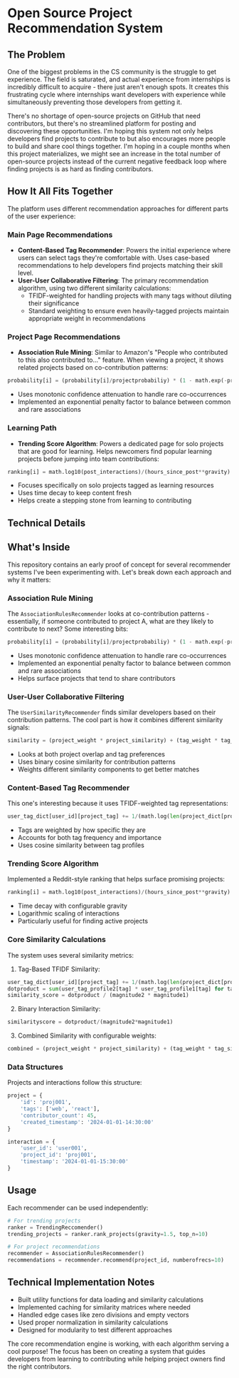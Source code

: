 # Open Source Project Recommendation System

## The Problem
One of the biggest problems in the CS community is the struggle to get experience. The field is saturated, and actual experience from internships is incredibly difficult to acquire - there just aren't enough spots. It creates this frustrating cycle where internships want developers with experience while simultaneously preventing those developers from getting it. 

There's no shortage of open-source projects on GitHub that need contributors, but there's no streamlined platform for posting and discovering these opportunities. I'm hoping this system not only helps developers find projects to contribute to but also encourages more people to build and share cool things together. I'm hoping in a couple months when this project materializes, we might see an increase in the total number of open-source projects instead of the current negative feedback loop where finding projects is as hard as finding contributors.

## How It All Fits Together
The platform uses different recommendation approaches for different parts of the user experience:

### Main Page Recommendations
- **Content-Based Tag Recommender**: Powers the initial experience where users can select tags they're comfortable with. Uses case-based recommendations to help developers find projects matching their skill level.
- **User-User Collaborative Filtering**: The primary recommendation algorithm, using two different similarity calculations:
  - TFIDF-weighted for handling projects with many tags without diluting their significance
  - Standard weighting to ensure even heavily-tagged projects maintain appropriate weight in recommendations

### Project Page Recommendations
- **Association Rule Mining**: Similar to Amazon's "People who contributed to this also contributed to..." feature. When viewing a project, it shows related projects based on co-contribution patterns:
```python
probability[i] = (probability[i]/projectprobabiliy) * (1 - math.exp(-probability[i]*lowoccpenalty))
```
- Uses monotonic confidence attenuation to handle rare co-occurrences
- Implemented an exponential penalty factor to balance between common and rare associations

### Learning Path
- **Trending Score Algorithm**: Powers a dedicated page for solo projects that are good for learning. Helps newcomers find popular learning projects before jumping into team contributions:
```python
ranking[i] = math.log10(post_interactions)/(hours_since_post**gravity)
```
- Focuses specifically on solo projects tagged as learning resources
- Uses time decay to keep content fresh
- Helps create a stepping stone from learning to contributing


## Technical Details


## What's Inside
This repository contains an early proof of concept for several recommender systems I've been experimenting with. Let's break down each approach and why it matters:

### Association Rule Mining
The `AssociationRulesRecommender` looks at co-contribution patterns - essentially, if someone contributed to project A, what are they likely to contribute to next? Some interesting bits:
```python
probability[i] = (probability[i]/projectprobabiliy) * (1 - math.exp(-probability[i]*lowoccpenalty))
```
- Uses monotonic confidence attenuation to handle rare co-occurrences
- Implemented an exponential penalty factor to balance between common and rare associations
- Helps surface projects that tend to share contributors

### User-User Collaborative Filtering 
The `UserSimilarityRecommender` finds similar developers based on their contribution patterns. The cool part is how it combines different similarity signals:
```python
similarity = (project_weight * project_similarity) + (tag_weight * tag_similarity)
```
- Looks at both project overlap and tag preferences
- Uses binary cosine similarity for contribution patterns
- Weights different similarity components to get better matches

### Content-Based Tag Recommender
This one's interesting because it uses TFIDF-weighted tag representations:
```python
user_tag_dict[user_id][project_tag] += 1/(math.log(len(project_dict[project_id]['tag'])))
```
- Tags are weighted by how specific they are
- Accounts for both tag frequency and importance
- Uses cosine similarity between tag profiles

### Trending Score Algorithm
Implemented a Reddit-style ranking that helps surface promising projects:
```python
ranking[i] = math.log10(post_interactions)/(hours_since_post**gravity)
```
- Time decay with configurable gravity
- Logarithmic scaling of interactions
- Particularly useful for finding active projects


### Core Similarity Calculations
The system uses several similarity metrics:

1. Tag-Based TFIDF Similarity:
```python
user_tag_dict[user_id][project_tag] += 1/(math.log(len(project_dict[project_id]['tag'])))
dotproduct = sum(user_tag_profile2[tag] * user_tag_profile1[tag] for tag in common_tags)
similarity_score = dotproduct / (magnitude2 * magnitude1)
```

2. Binary Interaction Similarity:
```python
similarityscore = dotproduct/(magnitude2*magnitude1)
```

3. Combined Similarity with configurable weights:
```python
combined = (project_weight * project_similarity) + (tag_weight * tag_similarity)
```

### Data Structures
Projects and interactions follow this structure:
```python
project = {
    'id': 'proj001',
    'tags': ['web', 'react'],
    'contributor_count': 45,
    'created_timestamp': '2024-01-01-14:30:00'
}

interaction = {
    'user_id': 'user001',
    'project_id': 'proj001',
    'timestamp': '2024-01-01-15:30:00'
}
```

## Usage
Each recommender can be used independently:
```python
# For trending projects
ranker = TrendingReccomender()
trending_projects = ranker.rank_projects(gravity=1.5, top_n=10)

# For project recommendations
recommender = AssociationRulesRecommender()
recommendations = recommender.recommend(project_id, numberofrecs=10)
```

## Technical Implementation Notes
- Built utility functions for data loading and similarity calculations
- Implemented caching for similarity matrices where needed
- Handled edge cases like zero divisions and empty vectors
- Used proper normalization in similarity calculations
- Designed for modularity to test different approaches


The core recommendation engine is working, with each algorithm serving a cool purpose! The focus has been on creating a system that guides developers from learning to contributing while helping project owners find the right contributors.
